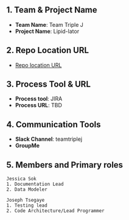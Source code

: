 ## 1. Team & Project Name 
- **Team Name**: Team Triple J
- **Project Name**: Lipid-lator
  
## 2. Repo Location URL
- [Repo location URL](https://github.com/soft-eng-practicum/lipid-lator.git)

## 3. Process Tool & URL
- **Process tool**: JIRA
- **Process URL**: TBD

## 4. Communication Tools
- **Slack Channel**: teamtriplej
- **GroupMe**
	 
## 5. Members and Primary roles
    Jessica Sok
    1. Documentation Lead
    2. Data Modeler
	
	Joseph Tsegaye
	1. Testing lead
	2. Code Architecture/Lead Programmer
	